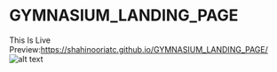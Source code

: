 # GYMNASIUM_LANDING_PAGE
This Is Live Preview:https://shahinooriatc.github.io/GYMNASIUM_LANDING_PAGE/
![alt text](http://url/to/livesite.png)